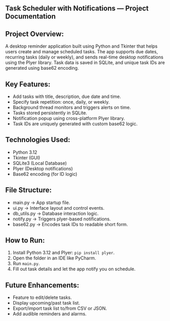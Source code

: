 Task Scheduler with Notifications — Project Documentation
---
Project Overview:
-----------------
A desktop reminder application built using Python and Tkinter that helps users create and manage scheduled tasks. The app supports due dates, recurring tasks (daily or weekly), and sends real-time desktop notifications using the Plyer library. Task data is saved in SQLite, and unique task IDs are generated using base62 encoding.

Key Features:
-------------
- Add tasks with title, description, due date and time.
- Specify task repetition: once, daily, or weekly.
- Background thread monitors and triggers alerts on time.
- Tasks stored persistently in SQLite.
- Notification popup using cross-platform Plyer library.
- Task IDs are uniquely generated with custom base62 logic.

Technologies Used:
------------------
- Python 3.12
- Tkinter (GUI)
- SQLite3 (Local Database)
- Plyer (Desktop notifications)
- Base62 encoding (for ID logic)

File Structure:
---------------
- main.py        → App startup file.
- ui.py          → Interface layout and control events.
- db_utils.py    → Database interaction logic.
- notify.py      → Triggers plyer-based notifications.
- base62.py      → Encodes task IDs to readable short form.

How to Run:
-----------
1. Install Python 3.12 and Plyer: `pip install plyer`.
2. Open the folder in an IDE like PyCharm.
3. Run `main.py`.
4. Fill out task details and let the app notify you on schedule.

Future Enhancements:
--------------------
- Feature to edit/delete tasks.
- Display upcoming/past task list.
- Export/import task list to/from CSV or JSON.
- Add audible reminders and alarms.
